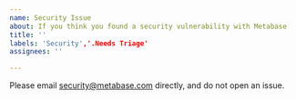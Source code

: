 ```yaml
---
name: Security Issue
about: If you think you found a security vulnerability with Metabase
title: ''
labels: 'Security','.Needs Triage'
assignees: ''

---
```


Please email security@metabase.com directly, and do not open an issue.
